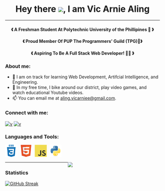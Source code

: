 <h1 align="center">Hey there <img src="https://media.giphy.com/media/hvRJCLFzcasrR4ia7z/giphy.gif" width="30px"/>, I am Vic Arnie Aling</h1>
<hr>
<div align="center">
<h4> 《 A Freshman Student At Polytechnic University of the Phillipines 🌟 》 </h4>
<h4> 《 Proud Member Of PUP The Programmers' Guild (TPG)🔰》 </h4>
<h4>《 Aspiring To Be A Full Stack Web Developer! 👨‍💻 》</h4>
</div>

<div>
<h3 align="left">About me:</h3>
<div>
<ul>
<li>🌱 I am on track for learning Web Development, Artifcial Intelligence, and Engineering. </li>
<li>🧩 In my free time, I bike around our district, play video games, and watch educational Youtube videos. </li>
  <li>📫 You can email me at <a href = "aling.vicarniee@gmail.com?">aling.vicarniee@gmail.com</a>.</li>
</ul>
</div>

<h3 align="left">Connect with me:</h3>
<p align="left">
<a href="https://www.facebook.com/vicarnie.aling" target="blank"><img align="center" src="https://raw.githubusercontent.com/rahuldkjain/github-profile-readme-generator/master/src/images/icons/Social/facebook.svg" alt="v" height="30" width="40" /></a>
<a href="https://discordapp.com/users/1031532416382275604" target="blank"><img align="center" src="https://raw.githubusercontent.com/rahuldkjain/github-profile-readme-generator/master/src/images/icons/Social/discord.svg" alt="v" height="30" width="40" /></a>


<h3 align="left">Languages and Tools:</h3>
<p align="left">
<img src="https://github.com/devicons/devicon/blob/master/icons/css3/css3-plain-wordmark.svg"  title="CSS3" alt="CSS" width="40" height="40"/>&nbsp;
<img src="https://github.com/devicons/devicon/blob/master/icons/html5/html5-original.svg" title="HTML5" alt="HTML" width="40" height="40"/>&nbsp;
<img src="https://github.com/devicons/devicon/blob/master/icons/javascript/javascript-original.svg" title="JavaScript" alt="JavaScript" width="40" height="40"/>&nbsp;
</a> <a href="https://www.python.org" target="_blank" rel="noreferrer"> <img src="https://raw.githubusercontent.com/devicons/devicon/master/icons/python/python-original.svg" alt="python" width="40" height="40"/> </a> 
</p>
<img src="https://media.giphy.com/media/M9gbBd9nbDrOTu1Mqx/giphy.gif" width="300" align = "right"/>
</div>

<hr>
<h3> Statistics </h3>

[![GitHub Streak](http://github-readme-streak-stats.herokuapp.com?user=VicArnie&theme=dark&background=000000)](https://git.io/streak-stats)

